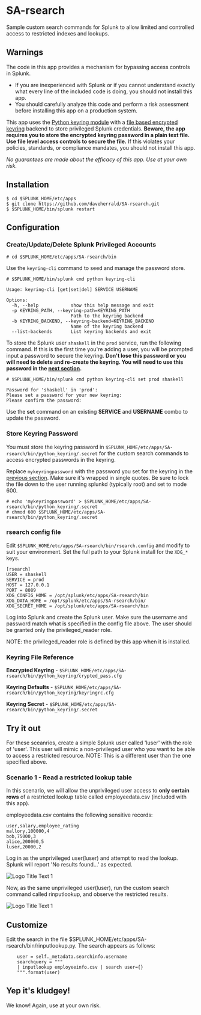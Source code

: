 # SA-rsearch
Sample custom search commands for Splunk to allow limited and controlled access to restricted indexes and lookups.

## Warnings
The code in this app provides a mechanism for bypassing access controls in Splunk. 

* If you are inexperienced with Splunk or if you cannot understand exactly what every line of the included code is doing, you should not install this app. 
* You should carefully analyze this code and perform a risk assessment before installing this app on a production system. 

This app uses the [Python keyring module](https://pypi.python.org/pypi/keyring) with a [file based encrypted keyring](https://github.com/jaraco/keyrings.alt/blob/master/keyrings/alt/file.py#L71) backend to store privileged Splunk credentials. **Beware, the app requires you to store the encrypted keyring password in a plain text file. Use file level access controls to secure the file.** If this violates your policies, standards, or compliance mandates, you should not install this app.

*No guarantees are made about the efficacy of this app. Use at your own risk.*


## Installation
```
$ cd $SPLUNK_HOME/etc/apps
$ git clone https://github.com/daveherrald/SA-rsearch.git
$ $SPLUNK_HOME/bin/splunk restart
```


## Configuration
### Create/Update/Delete Splunk Privileged Accounts

```
# cd $SPLUNK_HOME/etc/apps/SA-rsearch/bin
```

Use the `keyring-cli` command to seed and manage the password store.

```
# $SPLUNK_HOME/bin/splunk cmd python keyring-cli

Usage: keyring-cli [get|set|del] SERVICE USERNAME

Options:
  -h, --help            show this help message and exit
  -p KEYRING_PATH, --keyring-path=KEYRING_PATH
                        Path to the keyring backend
  -b KEYRING_BACKEND, --keyring-backend=KEYRING_BACKEND
                        Name of the keyring backend
  --list-backends       List keyring backends and exit

```

To store the Splunk user `shaskell` in the `prod` service, run the following command. If this is the first time you're adding a user, you will be prompted input a password to secure the keyring. **Don't lose this password or you will need to delete and re-create the keyring. You will need to use this password in the [next section](#store-keyring-password).**

```
# $SPLUNK_HOME/bin/splunk cmd python keyring-cli set prod shaskell

Password for 'shaskell' in 'prod': 
Please set a password for your new keyring: 
Please confirm the password: 
```

Use the **set** command on an existing **SERVICE** and **USERNAME** combo to update the password.

### Store Keyring Password
You must store the keyring password in `$SPLUNK_HOME/etc/apps/SA-rsearch/bin/python_keyring/.secret` for the custom search commands to access encrypted passwords in the keyring.

Replace `mykeyringpassword` with the password you set for the keyring in the [previous section](#createupdatedelete-splunk-privileged-accounts). Make sure it's wrapped in single quotes. Be sure to lock the file down to the user running splunkd (typically root) and set to mode 600.

```
# echo 'mykeyringpassword' > $SPLUNK_HOME/etc/apps/SA-rsearch/bin/python_keyring/.secret
# chmod 600 $SPLUNK_HOME/etc/apps/SA-rsearch/bin/python_keyring/.secret
```

### rsearch config file
Edit `$SPLUNK_HOME/etc/apps/SA-rsearch/bin/rsearch.config` and modify to suit your environment. Set the full path to your Splunk install for the `XDG_*` keys.

```
[rsearch]
USER = shaskell
SERVICE = prod
HOST = 127.0.0.1
PORT = 8089
XDG_CONFIG_HOME = /opt/splunk/etc/apps/SA-rsearch/bin
XDG_DATA_HOME = /opt/splunk/etc/apps/SA-rsearch/bin/
XDG_SECRET_HOME = /opt/splunk/etc/apps/SA-rsearch/bin
```

Log into Splunk and create the Splunk user. Make sure the username and password match what is specified in the config file above. The user should be granted only the privileged_reader role. 

NOTE: the privileged_reader role is defined by this app when it is installed.

### Keyring File Reference
**Encrypted Keyring** - `$SPLUNK_HOME/etc/apps/SA-rsearch/bin/python_keyring/crypted_pass.cfg`

**Keyring Defaults** - `$SPLUNK_HOME/etc/apps/SA-rsearch/bin/python_keyring/keyringrc.cfg`

**Keyring Secret** - `$SPLUNK_HOME/etc/apps/SA-rsearch/bin/python_keyring/.secret`

## Try it out
For these sceanrios, create a simple Splunk user called 'luser' with the role of 'user'. This user will mimic a non-privileged user who you want to be able to access a restricted resource. NOTE: This is a different user than the one specified above.

### Scenario 1 - Read a restricted lookup table
In this scenario, we will allow the unprivileged user access to **only certain rows** of a restricted lookup table called employeedata.csv (included with this app). 

employeedata.csv contains the following sensitive records:

```
user,salary,employee_rating
mallory,100000,4
bob,75000,3
alice,200000,5
luser,20000,2
```

Log in as the unprivileged user(luser) and attempt to read the lookup. Splunk will report 'No results found...' as expected.

![](https://github.com/daveherrald/SA-rsearch/raw/master/images/failed-inputlookup.png "Logo Title Text 1")

Now, as the same unprivileged user(luser), run the custom search command called rinputlookup, and observe the restricted results.

![](https://github.com/daveherrald/SA-rsearch/raw/master/images/rinputlookup.png "Logo Title Text 1")

## Customize

Edit the search in the file $SPLUNK_HOME/etc/apps/SA-rsearch/bin/rinputlookup.py. The search appears as follows:

```
    user = self._metadata.searchinfo.username
    searchquery = """
    | inputlookup employeeinfo.csv | search user={}
    """.format(user)
```

## Yep it's kludgey!
We know! Again, use at your own risk.
